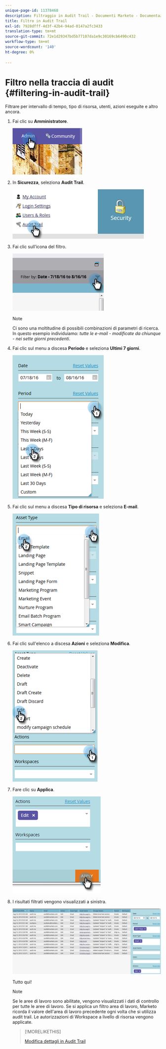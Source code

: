 ```yaml
---
unique-page-id: 11378468
description: Filtraggio in Audit Trail - Documenti Marketo - Documentazione del prodotto
title: Filtro in Audit Trail
exl-id: 7928dfff-4d3f-42b4-94ad-0147a2fc3433
translation-type: tm+mt
source-git-commit: 72e1d29347bd5b77107da1e9c30169cb6490c432
workflow-type: tm+mt
source-wordcount: '140'
ht-degree: 0%

---
```


# Filtro nella traccia di audit {#filtering-in-audit-trail}

Filtrare per intervallo di tempo, tipo di risorsa, utenti, azioni eseguite e altro ancora.

1. Fai clic su **Amministratore**.

   ![](assets/one-1.png)

1. In **Sicurezza**, seleziona **Audit Trail**.

   ![](assets/two-1.png)

1. Fai clic sull’icona del filtro.

   ![](assets/three.png)

   >[!NOTE]
   >
   >Ci sono una moltitudine di possibili combinazioni di parametri di ricerca. In questo esempio individuiamo: _tutte le e-mail - modificate da chiunque - nei sette giorni precedenti_.

1. Fai clic sul menu a discesa **Periodo** e seleziona **Ultimi 7 giorni**.

   ![](assets/four.png)

1. Fai clic sul menu a discesa **Tipo di risorsa** e seleziona **E-mail**.

   ![](assets/five.png)

1. Fai clic sull&#39;elenco a discesa **Azioni** e seleziona **Modifica**.

   ![](assets/six.png)

1. Fare clic su **Applica**.

   ![](assets/seven.png)

1. I risultati filtrati vengono visualizzati a sinistra.

   ![](assets/eight.png)

   Tutto qui!

   >[!NOTE]
   >
   >Se le aree di lavoro sono abilitate, vengono visualizzati i dati di controllo per tutte le aree di lavoro. Se si applica un filtro area di lavoro, Marketo ricorda il valore dell&#39;area di lavoro precedente ogni volta che si utilizza audit trail. Le autorizzazioni di Workspace a livello di risorsa vengono applicate.

   >[!MORELIKETHIS]
   >
   >[Modifica dettagli in Audit Trail](/help/marketo/product-docs/administration/audit-trail/change-details-in-audit-trail.md)
